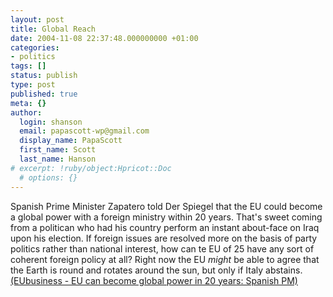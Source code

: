 ```yaml
---
layout: post
title: Global Reach
date: 2004-11-08 22:37:48.000000000 +01:00
categories:
- politics
tags: []
status: publish
type: post
published: true
meta: {}
author:
  login: shanson
  email: papascott-wp@gmail.com
  display_name: PapaScott
  first_name: Scott
  last_name: Hanson
# excerpt: !ruby/object:Hpricot::Doc
  # options: {}
---
```

<p>Spanish Prime Minister Zapatero told Der Spiegel that the EU could become a global power with a foreign ministry within 20 years. That's sweet coming from a politican who had his country perform an instant about-face on Iraq upon his election. If foreign issues are resolved more on the basis of party politics rather than national interest, how can te EU of 25 have any sort of coherent foreign policy at all? Right now the EU <em>might</em> be able to agree that the Earth is round and rotates around the sun, but only if Italy abstains. <a href="http://www.eubusiness.com/afp/041106120808.wl2psr92" title="EUbusiness - EU can become global power in 20 years: Spanish PM">(EUbusiness - EU can become global power in 20 years: Spanish PM)</a></p>
